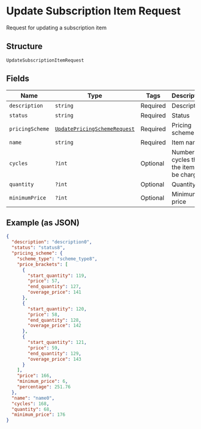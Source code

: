 
# Update Subscription Item Request

Request for updating a subscription item

## Structure

`UpdateSubscriptionItemRequest`

## Fields

| Name | Type | Tags | Description | Getter | Setter |
|  --- | --- | --- | --- | --- | --- |
| `description` | `string` | Required | Description | getDescription(): string | setDescription(string description): void |
| `status` | `string` | Required | Status | getStatus(): string | setStatus(string status): void |
| `pricingScheme` | [`UpdatePricingSchemeRequest`](../../doc/models/update-pricing-scheme-request.md) | Required | Pricing scheme | getPricingScheme(): UpdatePricingSchemeRequest | setPricingScheme(UpdatePricingSchemeRequest pricingScheme): void |
| `name` | `string` | Required | Item name | getName(): string | setName(string name): void |
| `cycles` | `?int` | Optional | Number of cycles that the item will be charged | getCycles(): ?int | setCycles(?int cycles): void |
| `quantity` | `?int` | Optional | Quantity | getQuantity(): ?int | setQuantity(?int quantity): void |
| `minimumPrice` | `?int` | Optional | Minimum price | getMinimumPrice(): ?int | setMinimumPrice(?int minimumPrice): void |

## Example (as JSON)

```json
{
  "description": "description0",
  "status": "status8",
  "pricing_scheme": {
    "scheme_type": "scheme_type8",
    "price_brackets": [
      {
        "start_quantity": 119,
        "price": 57,
        "end_quantity": 127,
        "overage_price": 141
      },
      {
        "start_quantity": 120,
        "price": 58,
        "end_quantity": 128,
        "overage_price": 142
      },
      {
        "start_quantity": 121,
        "price": 59,
        "end_quantity": 129,
        "overage_price": 143
      }
    ],
    "price": 166,
    "minimum_price": 6,
    "percentage": 251.76
  },
  "name": "name0",
  "cycles": 168,
  "quantity": 68,
  "minimum_price": 176
}
```

